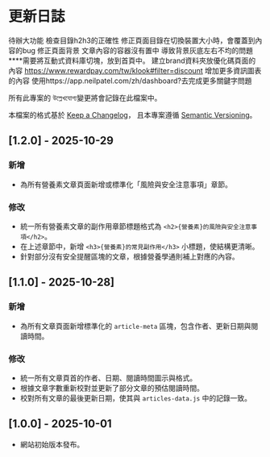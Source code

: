 # 更新日誌


待辦大功能 
    檢查目錄h2h3的正確性
    修正頁面目錄在切換裝置大小時，會覆蓋到內容的bug
    修正頁面背景 文章內容的容器沒有置中 導致背景灰底左右不均的問題 
    ****需要將互動式資料庫切塊，放到首頁中。
    建立brand資料夾放優化碼頁面的內容  https://www.rewardpay.com/tw/klook#filter=discount
    增加更多資訊圖表的內容
    使用https://app.neilpatel.com/zh/dashboard?去完成更多關鍵字問題



所有此專案的 উল্লেখযোগ্য變更將會記錄在此檔案中。

本檔案的格式基於 [Keep a Changelog](https://keepachangelog.com/en/1.0.0/)，
且本專案遵循 [Semantic Versioning](https://semver.org/spec/v2.0.0.html)。

## [1.2.0] - 2025-10-29

### 新增
- 為所有營養素文章頁面新增或標準化「風險與安全注意事項」章節。

### 修改
- 統一所有營養素文章的副作用章節標題格式為 `<h2>{營養素}的風險與安全注意事項</h2>`。
- 在上述章節中，新增 `<h3>{營養素}的常見副作用</h3>` 小標題，使結構更清晰。
- 針對部分沒有安全提醒區塊的文章，根據營養學通則補上對應的內容。

## [1.1.0] - 2025-10-28]

### 新增
- 為所有文章頁面新增標準化的 `article-meta` 區塊，包含作者、更新日期與閱讀時間。

### 修改
- 統一所有文章頁首的作者、日期、閱讀時間圖示與格式。
- 根據文章字數重新校對並更新了部分文章的預估閱讀時間。
- 校對所有文章的最後更新日期，使其與 `articles-data.js` 中的記錄一致。

## [1.0.0] - 2025-10-01
- 網站初始版本發布。
